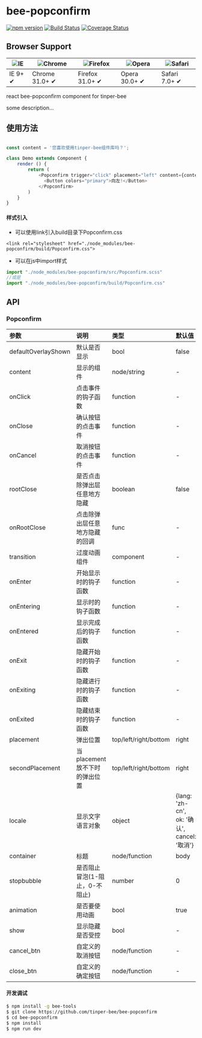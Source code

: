 # bee-popconfirm

[![npm version](https://img.shields.io/npm/v/bee-popconfirm.svg)](https://www.npmjs.com/package/bee-popconfirm)
[![Build Status](https://img.shields.io/travis/tinper-bee/bee-popconfirm/master.svg)](https://travis-ci.org/tinper-bee/bee-popconfirm)
[![Coverage Status](https://coveralls.io/repos/github/tinper-bee/bee-popconfirm/badge.svg?branch=master)](https://coveralls.io/github/tinper-bee/bee-popconfirm?branch=master)


## Browser Support

|![IE](https://raw.github.com/alrra/browser-logos/master/internet-explorer/internet-explorer_48x48.png) | ![Chrome](https://raw.github.com/alrra/browser-logos/master/chrome/chrome_48x48.png) | ![Firefox](https://raw.github.com/alrra/browser-logos/master/firefox/firefox_48x48.png) | ![Opera](https://raw.github.com/alrra/browser-logos/master/opera/opera_48x48.png) | ![Safari](https://raw.github.com/alrra/browser-logos/master/safari/safari_48x48.png)|
| --- | --- | --- | --- | --- |
| IE 9+ ✔ | Chrome 31.0+ ✔ | Firefox 31.0+ ✔ | Opera 30.0+ ✔ | Safari 7.0+ ✔ |


react bee-popconfirm component for tinper-bee

some description...

## 使用方法

```js

const content = '您喜欢使用tinper-bee组件库吗？';

class Demo extends Component {
    render () {
        return (
            <Popconfirm trigger="click" placement="left" content={content}>
              <Button colors="primary">向左!</Button>
            </Popconfirm>
        )
    }
}
```

#### 样式引入
- 可以使用link引入build目录下Popconfirm.css
```
<link rel="stylesheet" href="./node_modules/bee-popconfirm/build/Popconfirm.css">
```
- 可以在js中import样式
```js
import "./node_modules/bee-popconfirm/src/Popconfirm.scss"
//或是
import "./node_modules/bee-popconfirm/build/Popconfirm.css"
```

## API

### Popconfirm

|参数|说明|类型|默认值|
|:---|:-----|:----|:------|
|defaultOverlayShown|默认是否显示|bool|false|
|content|显示的组件|node/string|-|
|onClick|点击事件的钩子函数|function|-|
|onClose|确认按钮的点击事件|function|-|
|onCancel|取消按钮的点击事件|function|-|
|rootClose|是否点击除弹出层任意地方隐藏|boolean|false|
|onRootClose|点击除弹出层任意地方隐藏的回调|func|-|
|transition|过度动画组件|component|-|
|onEnter|开始显示时的钩子函数|function|-|
|onEntering|显示时的钩子函数|function|-|
|onEntered|显示完成后的钩子函数|function|-|
|onExit|隐藏开始时的钩子函数|function|-|
|onExiting|隐藏进行时的钩子函数|function|-|
|onExited|隐藏结束时的钩子函数|function|-|
|placement|弹出位置|top/left/right/bottom|right|
|secondPlacement|当placement放不下时的弹出位置|top/left/right/bottom|right|
|locale|显示文字语言对象|object|{lang: 'zh-cn', ok: '确认', cancel: '取消'}|
|container|标题|node/function|body|
|stopbubble|是否阻止冒泡(1-阻止，0-不阻止)|number|0|
|animation|是否要使用动画|bool|true|
|show|显示隐藏是否受控|bool|-|
|cancel_btn|自定义的取消按钮|node/function|-|
|close_btn|自定义的确定按钮|node/function|-|

#### 开发调试

```sh
$ npm install -g bee-tools
$ git clone https://github.com/tinper-bee/bee-popconfirm
$ cd bee-popconfirm
$ npm install
$ npm run dev
```
